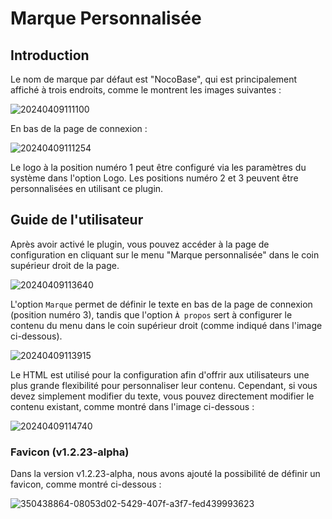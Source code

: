 # Marque Personnalisée

<PluginInfo commercial="true" name="custom-brand"></PluginInfo>

## Introduction

Le nom de marque par défaut est "NocoBase", qui est principalement affiché à trois endroits, comme le montrent les images suivantes :

![20240409111100](https://static-docs.nocobase.com/20240409111100.png)

En bas de la page de connexion :

![20240409111254](https://static-docs.nocobase.com/20240409111254.png)

Le logo à la position numéro 1 peut être configuré via les paramètres du système dans l'option Logo. Les positions numéro 2 et 3 peuvent être personnalisées en utilisant ce plugin.

## Guide de l'utilisateur

Après avoir activé le plugin, vous pouvez accéder à la page de configuration en cliquant sur le menu "Marque personnalisée" dans le coin supérieur droit de la page.

![20240409113640](https://static-docs.nocobase.com/20240409113640.png)

L'option `Marque` permet de définir le texte en bas de la page de connexion (position numéro 3), tandis que l'option `À propos` sert à configurer le contenu du menu dans le coin supérieur droit (comme indiqué dans l'image ci-dessous).

![20240409113915](https://static-docs.nocobase.com/20240409113915.png)

Le HTML est utilisé pour la configuration afin d'offrir aux utilisateurs une plus grande flexibilité pour personnaliser leur contenu. Cependant, si vous devez simplement modifier du texte, vous pouvez directement modifier le contenu existant, comme montré dans l'image ci-dessous :

![20240409114740](https://static-docs.nocobase.com/20240409114740.png)

### Favicon (v1.2.23-alpha)

Dans la version v1.2.23-alpha, nous avons ajouté la possibilité de définir un favicon, comme montré ci-dessous :

![350438864-08053d02-5429-407f-a3f7-fed439993623](https://nocobase-docs.oss-cn-beijing.aliyuncs.com/350438864-08053d02-5429-407f-a3f7-fed439993623.gif)
